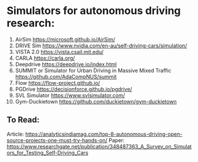 # Simulators for autonomous driving research:
1. AirSim https://microsoft.github.io/AirSim/
2. DRIVE Sim https://www.nvidia.com/en-au/self-driving-cars/simulation/
3. VISTA 2.0 https://vista.csail.mit.edu/
4. CARLA https://carla.org/
5. Deepdrive https://deepdrive.io/index.html
6. SUMMIT or Simulator for Urban Driving in Massive Mixed Traffic https://github.com/AdaCompNUS/summit
7. Flow https://flow-project.github.io/
8. PGDrive https://decisionforce.github.io/pgdrive/
9. SVL Simulator https://www.svlsimulator.com/
10. Gym-Duckietown https://github.com/duckietown/gym-duckietown

## To Read:
Article: https://analyticsindiamag.com/top-8-autonomous-driving-open-source-projects-one-must-try-hands-on/
Paper: https://www.researchgate.net/publication/348487363_A_Survey_on_Simulators_for_Testing_Self-Driving_Cars
